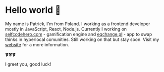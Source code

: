 # Hello world 👋

My name is Patrick, I'm from Poland. I working as a frontend developer mostly in JavaScript, React, Node.js.
Currently I working on [selfcodehero.com](http://selfcodehero.com/) - gamification engine and [eqchange.pl](https://eqchange.pl) - app to swap thinks in hyperlocal comunities. Still working on that but stay soon. Visit my [website](https://dyzio.me) for a more information.

🍀🍀🍀

I greet you, good luck!
